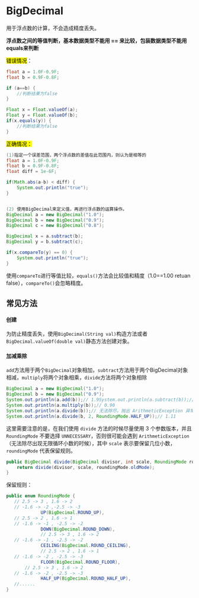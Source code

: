 # BigDecimal

用于浮点数的计算，不会造成精度丢失。

**浮点数之间的等值判断，基本数据类型不能用 == 来比较，包装数据类型不能用equals来判断**

<mark>错误情况</mark>：

```java
float a = 1.0F-0.9F;
float b = 0.9F-0.8F;

if (a==b) {
    //判断结果为false
}

Float x = Float.valueOf(a);
Float y = Float.valueOf(b);
if(x.equals(y)) {
    //判断结果为false
}
```

<mark>正确情况：</mark>

```java
(1)指定一个误差范围，两个浮点数的差值在此范围内，则认为是相等的
float a = 1.0F-0.9F;
float b = 0.9F-0.8F;
float diff = 1e-6F;

if(Math.abs(a-b) < diff) {
    System.out.println("true");
}


(2) 使用BigDecimal来定义值，再进行浮点数的运算操作。
BigDecimal a = new BigDecimal("1.0");
BigDecimal b = new BigDecimal("0.9");
BigDecimal c = new BigDecimal("0.8");

BigDecimal x = a.subtract(b);
BigDecimal y = b.subtract(c);

if(x.compareTo(y) == 0) {
    System.out.println("true");
}
```

使用`compareTo`进行等值比较，`equals()`方法会比较值和精度（1.0==1.00 retuan false），`compareTo()`会忽略精度。

## 常见方法

#### 创建

为防止精度丢失，使用`BigDecimal(String val)`构造方法或者`BigDecimal.valueOf(double val)`静态方法创建对象。

#### 加减乘除

`add`方法用于两个`BigDecimal`对象相加，`subtract`方法用于两个BigDecimal对象相减，`multiply`将两个对象相乘，`divide`方法将两个对象相除

```java
BigDecimal a = new BigDecimal("1.0");
BigDecimal b = new BigDecimal("0.9");
System.out.println(a.add(b));// 1.9System.out.println(a.subtract(b));// 0.1
System.out.println(a.multiply(b));// 0.90
System.out.println(a.divide(b));// 无法除尽，抛出 ArithmeticException 异常
System.out.println(a.divide(b, 2, RoundingMode.HALF_UP));// 1.11
```

这里需要注意的是，在我们使用 `divide` 方法的时候尽量使用 3 个参数版本，并且`RoundingMode` 不要选择 `UNNECESSARY`，否则很可能会遇到 `ArithmeticException`（无法除尽出现无限循环小数的时候），其中 `scale` 表示要保留几位小数，`roundingMode` 代表保留规则。

```java
public BigDecimal divide(BigDecimal divisor, int scale, RoundingMode roundingMode) {
    return divide(divisor, scale, roundingMode.oldMode);
}
```

保留规则：

```java
public enum RoundingMode {
   // 2.5 -> 3 , 1.6 -> 2
   // -1.6 -> -2 ,-2.5 -> -3
             UP(BigDecimal.ROUND_UP),
   // 2.5 -> 2 , 1.6 -> 1
   // -1.6 -> -1 , -2.5 -> -2
             DOWN(BigDecimal.ROUND_DOWN),
             // 2.5 -> 3 , 1.6 -> 2
   // -1.6 -> -1 , -2.5 -> -2
             CEILING(BigDecimal.ROUND_CEILING),
             // 2.5 -> 2 , 1.6 -> 1
   // -1.6 -> -2 , -2.5 -> -3
             FLOOR(BigDecimal.ROUND_FLOOR),
       // 2.5 -> 3 , 1.6 -> 2
   // -1.6 -> -2 , -2.5 -> -3
             HALF_UP(BigDecimal.ROUND_HALF_UP),
   //......
}
```
